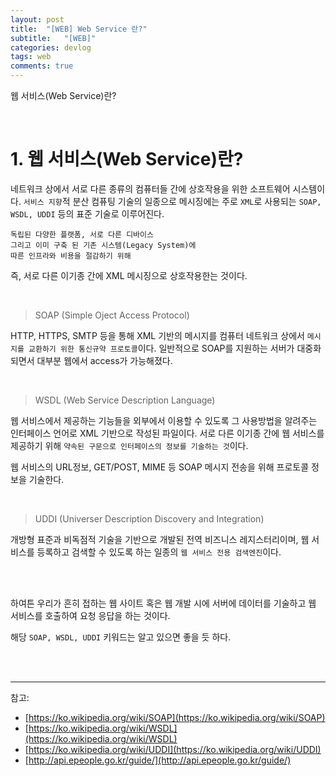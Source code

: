 ```yaml
---
layout: post
title:  "[WEB] Web Service 란?"
subtitle:   "[WEB]"
categories: devlog
tags: web
comments: true
---
```


웹 서비스(Web Service)란?


<br>


# 1. 웹 서비스(Web Service)란?

네트워크 상에서 서로 다른 종류의 컴퓨터들 간에 상호작용을 위한 소프트웨어 시스템이다. `서비스 지향`적 분산 컴퓨팅 기술의 일종으로 메시징에는 주로 `XML`로 사용되는 `SOAP, WSDL, UDDI` 등의 표준 기술로 이루어진다.

```
독립된 다양한 플랫폼, 서로 다른 디바이스 
그리고 이미 구축 된 기존 시스템(Legacy System)에 
따른 인프라와 비용을 절감하기 위해
```

즉, 서로 다른 이기종 간에 XML 메시징으로 상호작용한는 것이다.

<br>


> SOAP (Simple Oject Access Protocol)

HTTP, HTTPS, SMTP 등을 통해 XML 기반의 메시지를 컴퓨터 네트워크 상에서 `메시지를 교환하기 위한 통신규약 프로토콜`이다. 일반적으로 SOAP를 지원하는 서버가 대중화 되면서 대부분 웹에서 access가 가능해졌다.

<br>


> WSDL (Web Service Description Language)

웹 서비스에서 제공하는 기능들을 외부에서 이용할 수 있도록 그 사용방법을 알려주는 인터페이스 언어로 XML 기반으로 작성된 파일이다. 서로 다른 이기종 간에 웹 서비스를 제공하기 위해 `약속된 구문으로 인터페이스의 정보를 기술하는 것`이다.

웹 서비스의 URL정보, GET/POST, MIME 등 SOAP 메시지 전송을 위해 프로토콜 정보을 기술한다.

<br>


> UDDI (Universer Description Discovery and Integration)

개방형 표준과 비독점적 기술을 기반으로 개발된 전역 비즈니스 레지스터리이며, 웹 서비스를 등록하고 검색할 수 있도록 하는 일종의 `웹 서비스 전용 검색엔진`이다.

<br><br>


하여튼 우리가 흔히 접하는 웹 사이트 혹은 웹 개발 시에 서버에 데이터를 기술하고 웹 서비스를 호출하여 요청 응답을 하는 것이다.

해당 `SOAP, WSDL, UDDI` 키워드는 알고 있으면 좋을 듯 하다.

<br><br>

---
참고:  
- [https://ko.wikipedia.org/wiki/SOAP](https://ko.wikipedia.org/wiki/SOAP)  
- [https://ko.wikipedia.org/wiki/WSDL](https://ko.wikipedia.org/wiki/WSDL)  
- [https://ko.wikipedia.org/wiki/UDDI](https://ko.wikipedia.org/wiki/UDDI)  
- [http://api.epeople.go.kr/guide/](http://api.epeople.go.kr/guide/)